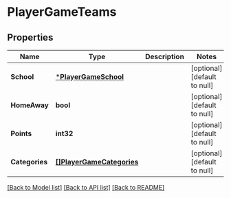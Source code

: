 # PlayerGameTeams

## Properties
Name | Type | Description | Notes
------------ | ------------- | ------------- | -------------
**School** | [***PlayerGameSchool**](PlayerGame_school.md) |  | [optional] [default to null]
**HomeAway** | **bool** |  | [optional] [default to null]
**Points** | **int32** |  | [optional] [default to null]
**Categories** | [**[]PlayerGameCategories**](PlayerGame_categories.md) |  | [optional] [default to null]

[[Back to Model list]](../README.md#documentation-for-models) [[Back to API list]](../README.md#documentation-for-api-endpoints) [[Back to README]](../README.md)


